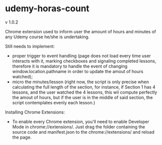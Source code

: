 # udemy-horas-count
v 1.0.2

Chrome extension used to inform user the amount of hours and minutes of any Udemy course he/she is undertaking.

Still needs to implement: 
- proper trigger to event handling (page does not load every time user interacts with it, 
marking checkboxes and signaling completed lessons, therefore it is mandatory to handle 
the event of changing window.location.pathname in order to update the amout of hours watched);
-  micro the minutes/lesson (right now, the script is only precise when calculating the full length of the section, for instance,
if Section 1 has 4 lessons, and the user watched the 4 lessons, this wil compute perfectly the amout of hours, but if the user is
in the middle of said section, the script contemplates evenly each lesson.)

Installing Chrome Extensions:
- To enable every Chrome extension, you'll need to enable Developer Mode in chrome://extensions/. Just drag the folder containing
the source code and manifest.json to the chrome://extensions/ and reload the page.

